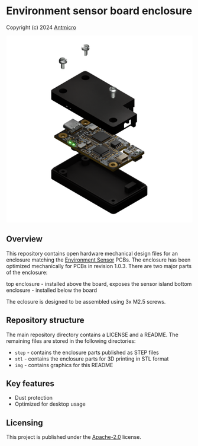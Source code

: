 # Environment sensor board enclosure

Copyright (c) 2024 [Antmicro](https://www.antmicro.com)

![Visualization](img/environment-sensor-enclosure.png)

## Overview

This repository contains open hardware mechanical design files for an enclosure matching the [Environment Sensor](https://github.com/antmicro/environment-sensor) PCBs.
The enclosure has been optimized mechanically for PCBs in revision 1.0.3.
There are two major parts of the enclosure:

top enclosure - installed above the board, exposes the sensor island
bottom enclosure - installed below the board

The eclosure is designed to be assembled using 3x M2.5 screws.

## Repository structure

The main repository directory contains a LICENSE and a README.
The remaining files are stored in the following directories:

* `step` - contains the enclosure parts published as STEP files 
* `stl` - contains the enclosure parts for 3D printing in STL format
* `img` - contains graphics for this README

## Key features

* Dust protection
* Optimized for desktop usage

## Licensing

This project is published under the [Apache-2.0](LICENSE) license.
